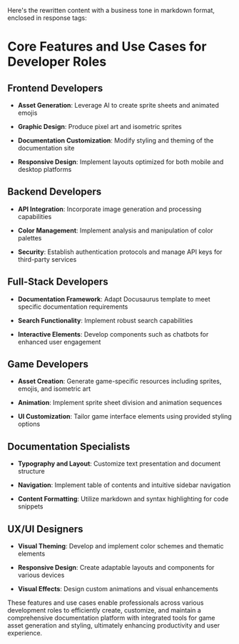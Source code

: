 Here's the rewritten content with a business tone in markdown format, enclosed in response tags:

# Core Features and Use Cases for Developer Roles

## Frontend Developers

* **Asset Generation**: Leverage AI to create sprite sheets and animated emojis

* **Graphic Design**: Produce pixel art and isometric sprites

* **Documentation Customization**: Modify styling and theming of the documentation site

* **Responsive Design**: Implement layouts optimized for both mobile and desktop platforms

## Backend Developers

* **API Integration**: Incorporate image generation and processing capabilities

* **Color Management**: Implement analysis and manipulation of color palettes

* **Security**: Establish authentication protocols and manage API keys for third-party services

## Full-Stack Developers

* **Documentation Framework**: Adapt Docusaurus template to meet specific documentation requirements

* **Search Functionality**: Implement robust search capabilities

* **Interactive Elements**: Develop components such as chatbots for enhanced user engagement

## Game Developers

* **Asset Creation**: Generate game-specific resources including sprites, emojis, and isometric art

* **Animation**: Implement sprite sheet division and animation sequences

* **UI Customization**: Tailor game interface elements using provided styling options

## Documentation Specialists

* **Typography and Layout**: Customize text presentation and document structure

* **Navigation**: Implement table of contents and intuitive sidebar navigation

* **Content Formatting**: Utilize markdown and syntax highlighting for code snippets

## UX/UI Designers

* **Visual Theming**: Develop and implement color schemes and thematic elements

* **Responsive Design**: Create adaptable layouts and components for various devices

* **Visual Effects**: Design custom animations and visual enhancements

These features and use cases enable professionals across various development roles to efficiently create, customize, and maintain a comprehensive documentation platform with integrated tools for game asset generation and styling, ultimately enhancing productivity and user experience.

